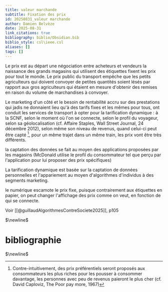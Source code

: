 ```yaml
---
title: valeur marchande
subtitle: Fixation des prix
id: 20250831_valeur marchande
author: Damien Belvèze
date: 2025-08-31
link_citations: true
bibliography: biblio/Obsidian.bib
biblio_style: csl\ieee.csl
aliases: []
tags: []
---
```

Le prix est au départ une négociation entre acheteurs et vendeurs
la naissance des grands magasins qui utilisent des étiquettes fixent les prix pour tout le monde. 
Le prix public du transport empêche que les petits agriculteurs qui doivent convoyer de petites quantités soient lésés par rapport aux gros agriculteurs qui étaient en mesure d'obtenir des remises en raison du volume de marchandises à convoyer. 

Le marketing d'un côté et le besoin de rentabilité accru sur des prestations qui jadis ne donnaient lieu qu'à des tarifs fixes et les mêmes pour tous, ont conduit les services de transport à opter pour la tarification dynamique : à la SCNF, selon le moment où l'on se connecte, selon le profil du voyageur, selon sa géolocalisation (cf. Affaire Staples, Wall Street Journal, 24 décembre 2012), selon même son niveau de revenus, quand celui-ci peut être capté [^1], pour un même trajet dans un même train, les prix vont être très différents. 

la captation des données se fait au moyen des applications proposées par les magasins (McDonald utilise le profil du consommateur tel que perçu par l'application pour lui proposer des prix spécifiques)

La tarification dynamique est basée sur la captation de données personnelles et l'appariement au moyen d'algorithmes d'individus à des segments marketing. 

le numérique escamote le prix fixe, puisque contrairement aux étiquettes en papier, on peut changer l'affichage des prix comme on veut, en fonction de qui se connecte.

Voir [[@guillaudAlgorithmesContreSociete2025]], p105




$\newline$
# bibliographie
$\newline$






[^1]: Contre-intuitivement, des prix préférentiels seront proposés aux consommateurs les plus riches pour les pousser à consommer davantage, les personnes avec peu de revenus paieront le plus cher (cf. David Caploviz, The Poor pay more, 1967)
